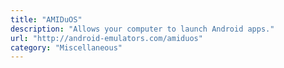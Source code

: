 ```yaml
---
title: "AMIDuOS"
description: "Allows your computer to launch Android apps."
url: "http://android-emulators.com/amiduos"
category: "Miscellaneous"
---
```

